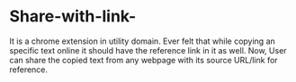 # Share-with-link-
It is a chrome extension in utility domain. Ever felt that while copying an specific text online it should have the reference link in it as well. Now, User can share the copied text from any webpage with its source URL/link for reference.
